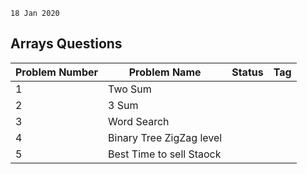 `18 Jan 2020`

## Arrays Questions 
| Problem Number | Problem Name | Status | Tag | 
|--- | --- | --- | --- | 
| 1 | Two Sum | 
| 2 | 3 Sum | 
| 3 | Word Search | 
| 4 | Binary Tree ZigZag level | 
| 5 | Best Time to sell Staock | 
